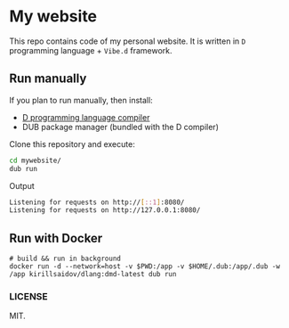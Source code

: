# My website
This repo contains code of my personal website. It is written in `D` programming language + `Vibe.d` framework.

## Run manually
If you plan to run manually, then install:
* [D programming language compiler](https://dlang.org/)
* DUB package manager (bundled with the D compiler)

Clone this repository and execute:
```sh
cd mywebsite/
dub run
```
Output
```sh
Listening for requests on http://[::1]:8080/
Listening for requests on http://127.0.0.1:8080/
```

## Run with Docker
```
# build && run in background
docker run -d --network=host -v $PWD:/app -v $HOME/.dub:/app/.dub -w /app kirillsaidov/dlang:dmd-latest dub run
```

### LICENSE
MIT.

